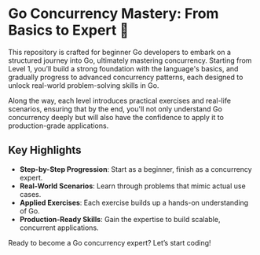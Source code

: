 # Go Concurrency Mastery: From Basics to Expert 🚀

This repository is crafted for beginner Go developers to embark on a structured journey into Go, ultimately mastering concurrency. Starting from Level 1, you’ll build a strong foundation with the language's basics, and gradually progress to advanced concurrency patterns, each designed to unlock real-world problem-solving skills in Go.

Along the way, each level introduces practical exercises and real-life scenarios, ensuring that by the end, you'll not only understand Go concurrency deeply but will also have the confidence to apply it to production-grade applications.

## Key Highlights

- **Step-by-Step Progression**: Start as a beginner, finish as a concurrency expert.
- **Real-World Scenarios**: Learn through problems that mimic actual use cases.
- **Applied Exercises**: Each exercise builds up a hands-on understanding of Go.
- **Production-Ready Skills**: Gain the expertise to build scalable, concurrent applications.

Ready to become a Go concurrency expert? Let’s start coding!
